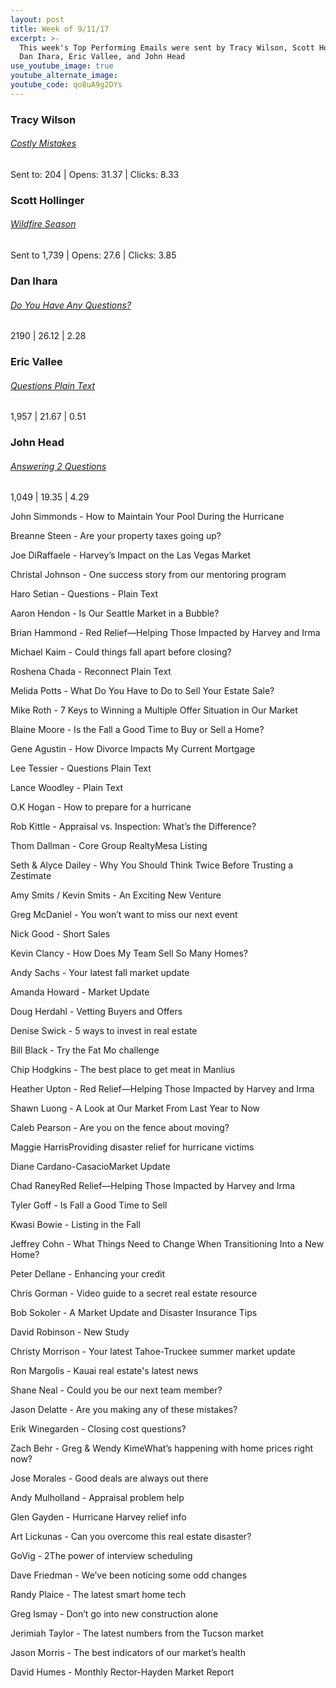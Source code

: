 ```yaml
---
layout: post
title: Week of 9/11/17
excerpt: >-
  This week's Top Performing Emails were sent by Tracy Wilson, Scott Hollinger,
  Dan Ihara, Eric Vallee, and John Head
use_youtube_image: true
youtube_alternate_image:
youtube_code: qo8uA9g2DYs
---
```



### Tracy Wilson

###### [Costly Mistakes](http://hosted-p0.vresp.com/1964181/9534d9ca29/ARCHIVE)

Sent to: 204 | Opens: 31.37 | Clicks: 8.33

### Scott Hollinger

###### [Wildfire Season](http://p0.vresp.com/1PwtPI)

Sent to 1,739 | Opens: 27.6 | Clicks: 3.85

### Dan Ihara

###### [Do You Have Any Questions?](http://p0.vresp.com/TMerq7)

2190 | 26.12 | 2.28

### Eric Vallee

###### [Questions Plain Text](http://p0.vresp.com/b3EWi1)

1,957 | 21.67 | 0.51

### John Head

###### [Answering 2 Questions](http://p0.vresp.com/HBqRp6)

1,049 | 19.35 | 4.29

John Simmonds - How to Maintain Your Pool During the Hurricane

Breanne Steen - Are your property taxes going up?

Joe DiRaffaele - Harvey’s Impact on the Las Vegas Market

Christal Johnson - One success story from our mentoring program

Haro Setian - Questions - Plain Text

Aaron Hendon - Is Our Seattle Market in a Bubble?

Brian Hammond - Red Relief—Helping Those Impacted by Harvey and Irma

Michael Kaim - Could things fall apart before closing?

Roshena Chada - Reconnect Plain Text

Melida Potts - What Do You Have to Do to Sell Your Estate Sale?

Mike Roth - 7 Keys to Winning a Multiple Offer Situation in Our Market

Blaine Moore - Is the Fall a Good Time to Buy or Sell a Home?

Gene Agustin - How Divorce Impacts My Current Mortgage

Lee Tessier - Questions Plain Text

Lance Woodley - Plain Text

O.K Hogan - How to prepare for a hurricane

Rob Kittle - Appraisal vs. Inspection: What’s the Difference?

Thom Dallman - Core Group RealtyMesa Listing

Seth & Alyce Dailey - Why You Should Think Twice Before Trusting a Zestimate

Amy Smits / Kevin Smits - An Exciting New Venture

Greg McDaniel - You won’t want to miss our next event

Nick Good - Short Sales

Kevin Clancy - How Does My Team Sell So Many Homes?

Andy Sachs - Your latest fall market update

Amanda Howard - Market Update

Doug Herdahl - Vetting Buyers and Offers

Denise Swick - 5 ways to invest in real estate

Bill Black - Try the Fat Mo challenge

Chip Hodgkins - The best place to get meat in Manlius

Heather Upton - Red Relief—Helping Those Impacted by Harvey and Irma

Shawn Luong - A Look at Our Market From Last Year to Now

Caleb Pearson - Are you on the fence about moving?

Maggie HarrisProviding disaster relief for hurricane victims

Diane Cardano-CasacioMarket Update

Chad RaneyRed Relief—Helping Those Impacted by Harvey and Irma

Tyler Goff - Is Fall a Good Time to Sell

Kwasi Bowie - Listing in the Fall

Jeffrey Cohn - What Things Need to Change When Transitioning Into a New Home?

Peter Dellane - Enhancing your credit

Chris Gorman - Video guide to a secret real estate resource

Bob Sokoler - A Market Update and Disaster Insurance Tips

David Robinson - New Study

Christy Morrison - Your latest Tahoe-Truckee summer market update

Ron Margolis - Kauai real estate's latest news

Shane Neal - Could you be our next team member?

Jason Delatte - Are you making any of these mistakes?

Erik Winegarden - Closing cost questions?

Zach Behr - Greg & Wendy KimeWhat’s happening with home prices right now?

Jose Morales - Good deals are always out there

Andy Mulholland - Appraisal problem help

Glen Gayden - Hurricane Harvey relief info

Art Lickunas - Can you overcome this real estate disaster?

GoVig - 2The power of interview scheduling

Dave Friedman - We’ve been noticing some odd changes

Randy Plaice - The latest smart home tech

Greg Ismay - Don’t go into new construction alone

Jerimiah Taylor - The latest numbers from the Tucson market

Jason Morris - The best indicators of our market’s health

David Humes - Monthly Rector-Hayden Market Report